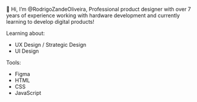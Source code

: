 👋 Hi, I’m @RodrigoZandeOliveira,
Professional product designer with over 7 years of experience working with hardware development and currently learning to develop digital products!

Learning about:
- UX Design / Strategic Design
- UI Design

Tools:
- Figma
- HTML
- CSS
- JavaScript

<!---
RodrigoZandeOliveira/RodrigoZandeOliveira is a ✨ special ✨ repository because its `README.md` (this file) appears on your GitHub profile.
You can click the Preview link to take a look at your changes.
--->
